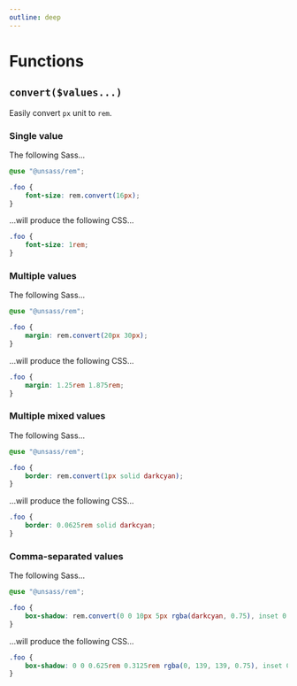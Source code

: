 ```yaml
---
outline: deep
---
```


# Functions

## `convert($values...)`

Easily convert `px` unit to `rem`.

### Single value

The following Sass...

```scss
@use "@unsass/rem";

.foo {
    font-size: rem.convert(16px);
}
```

...will produce the following CSS...

```css
.foo {
    font-size: 1rem;
}
```
### Multiple values

The following Sass...

```scss
@use "@unsass/rem";

.foo {
    margin: rem.convert(20px 30px);
}
```

...will produce the following CSS...

```css
.foo {
    margin: 1.25rem 1.875rem;
}
```

### Multiple mixed values

The following Sass...

```scss
@use "@unsass/rem";

.foo {
    border: rem.convert(1px solid darkcyan);
}
```

...will produce the following CSS...

```css
.foo {
    border: 0.0625rem solid darkcyan;
}
```

###  Comma-separated values

The following Sass...

```scss
@use "@unsass/rem";

.foo {
    box-shadow: rem.convert(0 0 10px 5px rgba(darkcyan, 0.75), inset 0 0 10px 5px rgba(darkcyan, 0.75));
}
```

...will produce the following CSS...

```css
.foo {
    box-shadow: 0 0 0.625rem 0.3125rem rgba(0, 139, 139, 0.75), inset 0 0 0.625rem 0.3125rem rgba(0, 139, 139, 0.75);
}
```
